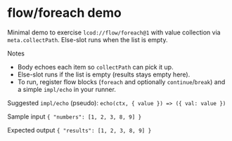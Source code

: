 # flow/foreach demo

Minimal demo to exercise `lcod://flow/foreach@1` with value collection
via `meta.collectPath`. Else-slot runs when the list is empty.

Notes
- Body echoes each item so `collectPath` can pick it up.
- Else-slot runs if the list is empty (results stays empty here).
- To run, register flow blocks (`foreach` and optionally `continue`/`break`) and a simple `impl/echo` in your runner.

Suggested `impl/echo` (pseudo):
`echo(ctx, { value }) => ({ val: value })`

Sample input
`{ "numbers": [1, 2, 3, 8, 9] }`

Expected output
`{ "results": [1, 2, 3, 8, 9] }`
